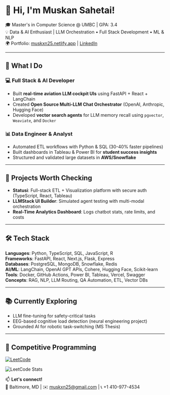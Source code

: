 # 👋 Hi, I'm Muskan Sahetai!

🎓 Master's in Computer Science @ UMBC | GPA: 3.4  
💡 Data & AI Enthusiast | LLM Orchestration • Full Stack Development • ML & NLP  
🌍 Portfolio: [muskxn25.netlify.app](https://muskxn25.netlify.app) | [LinkedIn](https://www.linkedin.com/in/muskan2502)

---

## 🔧 What I Do

### 💻 Full Stack & AI Developer  
- Built **real-time aviation LLM cockpit UIs** using FastAPI + React + LangChain  
- Created **Open Source Multi-LLM Chat Orchestrator** (OpenAI, Anthropic, Hugging Face)  
- Developed **vector search agents** for LLM memory recall using `pgvector`, `Weaviate`, and `Docker`  

### 📊 Data Engineer & Analyst  
- Automated ETL workflows with Python & SQL (30-40% faster pipelines)  
- Built dashboards in Tableau & Power BI for **student success insights**  
- Structured and validated large datasets in **AWS/Snowflake**  

---

## 🚀 Projects Worth Checking

- **Statusi**: Full-stack ETL + Visualization platform with secure auth (TypeScript, React, Tableau)  
- **LLMStack UI Builder**: Simulated agent testing with multi-modal orchestration  
- **Real-Time Analytics Dashboard**: Logs chatbot stats, rate limits, and costs  

---

## 🛠️ Tech Stack

**Languages**: Python, TypeScript, SQL, JavaScript, R  
**Frameworks**: FastAPI, React, Next.js, Flask, Express  
**Databases**: PostgreSQL, MongoDB, Snowflake, Redis  
**AI/ML**: LangChain, OpenAI GPT APIs, Cohere, Hugging Face, Scikit-learn  
**Tools**: Docker, GitHub Actions, Power BI, Tableau, Vercel, Swagger  
**Concepts**: RAG, NLP, LLM Routing, QA Automation, ETL, Vector DBs  

---

## 📚 Currently Exploring

- LLM fine-tuning for safety-critical tasks  
- EEG-based cognitive load detection (neural engineering project)  
- Grounded AI for robotic task-switching (MS Thesis)

---

## 🧩 Competitive Programming

[![LeetCode](https://img.shields.io/badge/LeetCode-Muskan-orange?logo=leetcode)](https://leetcode.com/Muskxn)

![LeetCode Stats](https://leetcard.jacoblin.cool/muskan252014)

📫 **Let's connect!**  
📍 Baltimore, MD | ✉️ muskxn25@gmail.com | 📞 +1 410-977-4534

